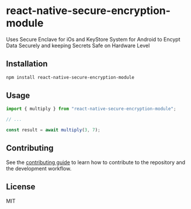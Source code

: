 # react-native-secure-encryption-module

Uses Secure Enclave for iOs and KeyStore System for Android to Encypt Data Securely and keeping Secrets Safe on Hardware Level

## Installation

```sh
npm install react-native-secure-encryption-module
```

## Usage

```js
import { multiply } from "react-native-secure-encryption-module";

// ...

const result = await multiply(3, 7);
```

## Contributing

See the [contributing guide](CONTRIBUTING.md) to learn how to contribute to the repository and the development workflow.

## License

MIT
